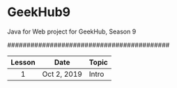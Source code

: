 # GeekHub9

Java for Web project for GeekHub, Season 9

##########################################

|Lesson|Date|Topic|
|:----:|:--:|:----|
| 1|Oct  2, 2019|Intro|